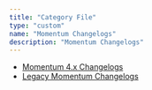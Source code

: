 ```yaml
---
title: "Category File"
type: "custom"
name: "Momentum Changelogs"
description: "Momentum Changelogs"
---
```


* [Momentum 4.x Changelogs](/momentum/changelog/4)
* [Legacy Momentum Changelogs](/momentum/changelog/legacy)
